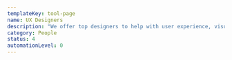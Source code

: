```yaml
---
templateKey: tool-page
name: UX Designers
description: "We offer top designers to help with user experience, visual and service design."
category: People
status: 4
automationLevel: 0
---
```

